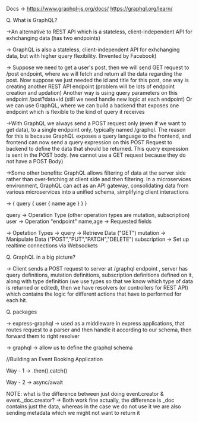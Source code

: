 Docs -> https://www.graphql-js.org/docs/
https://graphql.org/learn/ 

Q. What is GraphQL?

->An alternative to REST API which is a stateless, client-independent API for exhchanging data (has two endpoints)

-> GraphQL is also a stateless, client-independent API for exhchanging data, but with higher query flexibility.
(Invented by Facebook)

-> Suppose we need to get a user's post, then we will send
GET request to /post endpoint, where we will fetch and return all the data regarding the post.
Now suppose we just needed the id and title for this post,
one way is creating another REST API endpoint (problem will be lots of endpoint creation and updation)
Another way is using query parameters on this endpoint
/post?data=id (still we need handle new logic at each endpoint)
Or we can use GraphQL, where we can build a backend that exposes one endpoint which is flexible to the kind of query it receives

->With GraphQL we always send a POST request only  (even if we want to get data), to a single endpoint only, typically named /graphql.
The reason for this is because GraphQL exposes a query language to the frontend, and frontend can now send a query expression on this POST Request to backend to define the data that should be returned.
This query expression is sent in the POST body. (we cannot use a GET request because they do not have a POST Body)

->Some other benefits: GraphQL allows filtering of data at the server side rather than over-fetching at client side and then filtering. In a microservices environment, GraphQL can act as an API gateway, consolidating data from various microservices into a unified schema, simplifying client interactions

-> {
    query {
        user {
            name
            age
        }
    }
}

query -> Operation Type (other operation types are mutation, subscription)
user -> Operation "endpoint"
name,age -> Requested fields

-> Opetation Types ->
query -> Retrieve Data ("GET")
mutation -> Manipulate Data ("POST","PUT","PATCH","DELETE")
subscription -> Set up realtime connections via Websockets

Q. GraphQL in a big picture?

-> Client sends a POST request to server at /graphql endpoint
, server has query definitions, mutation definitions, subscription definitions defined on it, along with type definition (we use types so that we know which type of data is returned or edited), then we have resolvers (or controllers for REST API) which contains the logic for different actions that have to performed for each hit.

Q. packages 

-> express-graphql -> used as a middleware in express applications, that routes request to a parser and then handle it according to our schema, then forward them to right resolver 

-> graphql -> allow us to define the graphql schema

//Building an Event Booking Application


Way - 1 -> .then().catch()

<!-- const findUser = (userId) => {
    return User.findById(userId)
        .then(user => {
            return { ...user._doc, _id: user.id, password: null, createdEvents: findEvents.bind(this, user._doc.createdEvents) };
        })
        .catch(err => {
            throw err;
        })
}; -->

Way - 2 -> async/await

<!-- const findUser = async (userId) => {

    try {
        const userFoundById = await User.findById(userId);
        return { 
            ...userFoundById._doc,
            _id: userFoundById.id, 
            password: null, 
            createdEvents: findEvents.bind(this,         userFoundById._doc.createdEvents) 
      }; 
    } 
    catch (err) {
       throw err;
    }        
}; -->

NOTE: what is the difference between just doing event.creator & event._doc.creator?
-> Both work fine actually, the difference is _doc contains just the data, whereas in the case we do not use it we are also sending metadata which we might not want to return it
